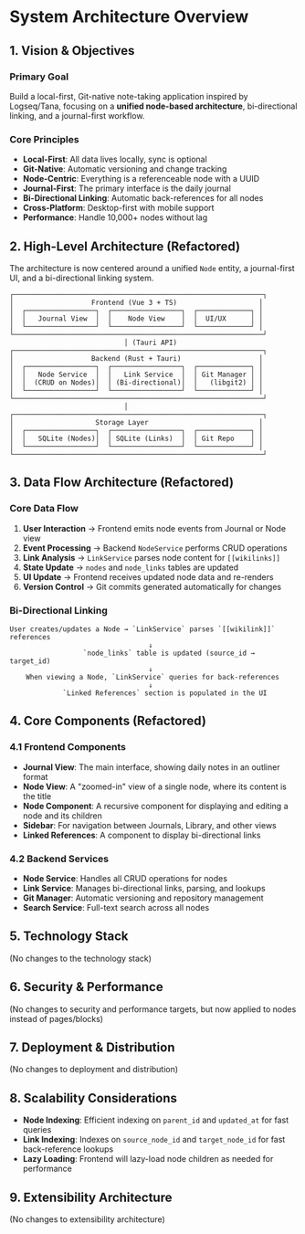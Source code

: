 # System Architecture Overview

## 1. Vision & Objectives

### Primary Goal
Build a local-first, Git-native note-taking application inspired by Logseq/Tana, focusing on a **unified node-based architecture**, bi-directional linking, and a journal-first workflow.

### Core Principles
- **Local-First**: All data lives locally, sync is optional
- **Git-Native**: Automatic versioning and change tracking  
- **Node-Centric**: Everything is a referenceable node with a UUID
- **Journal-First**: The primary interface is the daily journal
- **Bi-Directional Linking**: Automatic back-references for all nodes
- **Cross-Platform**: Desktop-first with mobile support
- **Performance**: Handle 10,000+ nodes without lag

## 2. High-Level Architecture (Refactored)

The architecture is now centered around a unified `Node` entity, a journal-first UI, and a bi-directional linking system.

```
┌─────────────────────────────────────────────────────────────┐
│                   Frontend (Vue 3 + TS)                    │
│  ┌─────────────────┐  ┌─────────────────┐  ┌─────────────┐ │
│  │   Journal View  │  │    Node View    │  │  UI/UX      │ │
│  └─────────────────┘  └─────────────────┘  └─────────────┘ │
└─────────────────────────────────────────────────────────────┘
                            │ (Tauri API)
┌─────────────────────────────────────────────────────────────┐
│                   Backend (Rust + Tauri)                   │
│  ┌─────────────────┐  ┌─────────────────┐  ┌─────────────┐ │
│  │   Node Service  │  │   Link Service  │  │ Git Manager │ │
│  │  (CRUD on Nodes)│  │ (Bi-directional)│  │   (libgit2) │ │
│  └─────────────────┘  └─────────────────┘  └─────────────┘ │
└─────────────────────────────────────────────────────────────┘
                            │
┌─────────────────────────────────────────────────────────────┐
│                    Storage Layer                           │
│  ┌─────────────────┐  ┌─────────────────┐  ┌─────────────┐ │
│  │   SQLite (Nodes)│  │ SQLite (Links)  │  │ Git Repo    │ │
│  └─────────────────┘  └─────────────────┘  └─────────────┘ │
└─────────────────────────────────────────────────────────────┘
```

## 3. Data Flow Architecture (Refactored)

### Core Data Flow
1. **User Interaction** → Frontend emits node events from Journal or Node view
2. **Event Processing** → Backend `NodeService` performs CRUD operations
3. **Link Analysis** → `LinkService` parses node content for `[[wikilinks]]`
4. **State Update** → `nodes` and `node_links` tables are updated
5. **UI Update** → Frontend receives updated node data and re-renders
6. **Version Control** → Git commits generated automatically for changes

### Bi-Directional Linking
```
User creates/updates a Node → `LinkService` parses `[[wikilink]]` references
                                  ↓
                  `node_links` table is updated (source_id → target_id)
                                  ↓
    When viewing a Node, `LinkService` queries for back-references
                                  ↓
             `Linked References` section is populated in the UI
```

## 4. Core Components (Refactored)

### 4.1 Frontend Components
- **Journal View**: The main interface, showing daily notes in an outliner format
- **Node View**: A "zoomed-in" view of a single node, where its content is the title
- **Node Component**: A recursive component for displaying and editing a node and its children
- **Sidebar**: For navigation between Journals, Library, and other views
- **Linked References**: A component to display bi-directional links

### 4.2 Backend Services
- **Node Service**: Handles all CRUD operations for nodes
- **Link Service**: Manages bi-directional links, parsing, and lookups
- **Git Manager**: Automatic versioning and repository management
- **Search Service**: Full-text search across all nodes

## 5. Technology Stack

(No changes to the technology stack)

## 6. Security & Performance

(No changes to security and performance targets, but now applied to nodes instead of pages/blocks)

## 7. Deployment & Distribution

(No changes to deployment and distribution)

## 8. Scalability Considerations

- **Node Indexing**: Efficient indexing on `parent_id` and `updated_at` for fast queries
- **Link Indexing**: Indexes on `source_node_id` and `target_node_id` for fast back-reference lookups
- **Lazy Loading**: Frontend will lazy-load node children as needed for performance

## 9. Extensibility Architecture

(No changes to extensibility architecture) 